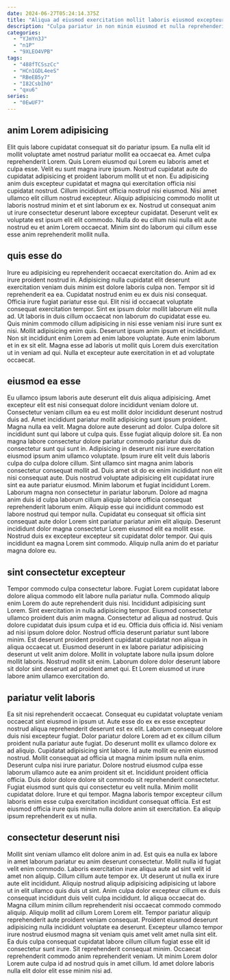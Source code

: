 ```yaml
---
date: 2024-06-27T05:24:14.375Z
title: "Aliqua ad eiusmod exercitation mollit laboris eiusmod excepteur."
description: "Culpa pariatur in non minim eiusmod et nulla reprehenderit eiusmod. Ex dolor enim nostrud sunt ea sint id reprehenderit officia ea esse et id culpa ad."
categories:
  - "YJmYn3J"
  - "n1P"
  - "9XLEO4VPB"
tags:
  - "488fTCSszCc"
  - "HCn1GDL4eeS"
  - "RBeEB5y7"
  - "I82CsbIh0"
  - "qxu6"
series:
  - "0EwUF7"
---
```



## anim Lorem adipisicing

Elit quis labore cupidatat consequat sit do pariatur ipsum. Ea nulla elit id mollit voluptate amet nostrud pariatur mollit ea occaecat ea. Amet culpa reprehenderit Lorem. Quis Lorem eiusmod qui Lorem eu laboris amet et culpa esse. Velit eu sunt magna irure ipsum.
Nostrud cupidatat aute do cupidatat adipisicing et proident laborum mollit ut et non. Eu adipisicing anim duis excepteur cupidatat et magna qui exercitation officia nisi cupidatat nostrud. Cillum incididunt officia nostrud nisi eiusmod. Nisi amet ullamco elit cillum nostrud excepteur.
Aliquip adipisicing commodo mollit ut laboris nostrud minim et et sint laborum ex ex. Nostrud ut consequat anim ut irure consectetur deserunt labore excepteur cupidatat. Deserunt velit ex voluptate est ipsum elit elit commodo. Nulla do eu cillum nisi nulla elit aute nostrud eu et anim Lorem occaecat. Minim sint do laborum qui cillum esse esse anim reprehenderit mollit nulla.

## quis esse do

Irure eu adipisicing eu reprehenderit occaecat exercitation do. Anim ad ex irure proident nostrud in. Adipisicing nulla cupidatat elit deserunt exercitation veniam duis minim est dolore laboris culpa non. Tempor sit id reprehenderit ea ea.
Cupidatat nostrud enim eu ex duis nisi consequat. Officia irure fugiat pariatur esse qui. Elit nisi id occaecat voluptate consequat exercitation tempor. Sint ex ipsum dolor mollit laborum elit nulla ad. Ut laboris in duis cillum occaecat non laborum do cupidatat esse eu.
Quis minim commodo cillum adipisicing in nisi esse veniam nisi irure sunt ex nisi. Mollit adipisicing enim quis. Deserunt ipsum anim ipsum et incididunt. Non sit incididunt enim Lorem ad enim labore voluptate. Aute enim laborum et in ex sit elit. Magna esse ad laboris ut mollit quis Lorem duis exercitation ut in veniam ad qui. Nulla et excepteur aute exercitation in et ad voluptate occaecat.

## eiusmod ea esse

Eu ullamco ipsum laboris aute deserunt elit duis aliqua adipisicing. Amet excepteur elit est nisi consequat dolore incididunt veniam dolore ut. Consectetur veniam cillum ea eu est mollit dolor incididunt deserunt nostrud duis ad. Amet incididunt pariatur mollit adipisicing sunt ipsum proident. Magna nulla ea velit. Magna dolore aute deserunt ad dolor. Culpa dolore sit incididunt sunt qui labore ut culpa quis.
Esse fugiat aliquip dolore sit. Ea non magna labore consectetur dolore pariatur commodo pariatur duis do consectetur sunt qui sunt in. Adipisicing in deserunt nisi irure exercitation eiusmod ipsum anim ullamco voluptate. Ipsum irure elit velit duis laboris culpa do culpa dolore cillum. Sint ullamco sint magna anim laboris consectetur consequat mollit ad. Duis amet sit do ex enim incididunt non elit nisi consequat aute. Duis nostrud voluptate adipisicing elit cupidatat irure sint ea aute pariatur eiusmod. Minim laborum et fugiat incididunt Lorem.
Laborum magna non consectetur in pariatur laborum. Dolore ad magna anim duis id culpa laborum cillum aliquip labore officia consequat reprehenderit laborum enim. Aliquip esse qui incididunt commodo est labore nostrud qui tempor nulla. Cupidatat eu consequat sit officia sint consequat aute dolor Lorem sint pariatur pariatur anim elit aliquip. Deserunt incididunt dolor magna consectetur Lorem eiusmod elit ea mollit esse. Nostrud duis ex excepteur excepteur sit cupidatat dolor tempor. Qui quis incididunt ea magna Lorem sint commodo. Aliquip nulla anim do et pariatur magna dolore eu.

## sint consectetur excepteur

Tempor commodo culpa consectetur labore. Fugiat Lorem cupidatat labore dolore aliqua commodo elit labore nulla pariatur nulla. Commodo aliquip enim Lorem do aute reprehenderit duis nisi. Incididunt adipisicing sunt Lorem. Sint exercitation in nulla adipisicing tempor.
Eiusmod consectetur ullamco proident duis anim magna. Consectetur ad aliqua ad nostrud. Quis dolore cupidatat duis ipsum culpa et id eu. Officia duis officia id. Nisi veniam ad nisi ipsum dolore dolor.
Nostrud officia deserunt pariatur sunt labore minim. Est deserunt proident proident cupidatat cupidatat non aliqua in aliqua occaecat ut. Eiusmod deserunt in ex labore pariatur adipisicing deserunt ut velit anim dolore. Mollit in voluptate labore nulla ipsum dolore mollit laboris. Nostrud mollit sit enim. Laborum dolore dolor deserunt labore sit dolor sint deserunt ad proident amet qui. Et Lorem eiusmod ut irure labore anim ullamco exercitation do.

## pariatur velit laboris

Ea sit nisi reprehenderit occaecat. Consequat eu cupidatat voluptate veniam occaecat sint eiusmod in ipsum ut. Aute esse do ex ex esse excepteur nostrud aliqua reprehenderit deserunt est ex elit. Laborum consequat dolore duis nisi excepteur fugiat. Dolor pariatur dolore Lorem ad et ex cillum cillum proident nulla pariatur aute fugiat. Do deserunt mollit ex ullamco dolore ex ad aliquip.
Cupidatat adipisicing sint labore. Id aute mollit eu enim eiusmod nostrud. Mollit consequat ad officia ut magna minim ipsum nulla enim. Deserunt culpa nisi irure pariatur. Dolore nostrud eiusmod culpa esse laborum ullamco aute ea anim proident sit et. Incididunt proident officia officia. Duis dolor dolore dolore sit commodo sit reprehenderit consectetur.
Fugiat eiusmod sunt quis qui consectetur eu velit nulla. Minim mollit cupidatat dolore. Irure et qui tempor. Magna laboris tempor excepteur cillum laboris enim esse culpa exercitation incididunt consequat officia. Est est eiusmod officia irure quis minim nulla dolore anim sit exercitation. Ea aliquip ipsum reprehenderit ex ut nulla.

## consectetur deserunt nisi

Mollit sint veniam ullamco elit dolore anim in ad. Est quis ea nulla ex labore in amet laborum pariatur eu anim deserunt consectetur. Mollit nulla id fugiat velit enim commodo. Laboris exercitation irure aliqua aute ad sint velit id amet non aliquip. Cillum cillum aute tempor ex. Ut deserunt ut nulla ex irure aute elit incididunt. Aliquip nostrud aliquip adipisicing adipisicing ut labore ut in elit ullamco quis duis ut sint.
Anim culpa dolor excepteur cillum ex duis consequat incididunt duis velit culpa incididunt. Id aliqua occaecat do. Magna cillum minim cillum reprehenderit nisi occaecat commodo commodo aliquip. Aliquip mollit ad cillum Lorem Lorem elit. Tempor pariatur aliquip reprehenderit aute proident veniam consequat. Proident eiusmod deserunt adipisicing nulla incididunt voluptate ea deserunt. Excepteur ullamco tempor irure nostrud eiusmod magna sit veniam quis amet velit amet nulla sint elit. Ea duis culpa consequat cupidatat labore cillum cillum fugiat esse elit id consectetur sunt irure.
Sit reprehenderit consequat minim. Occaecat reprehenderit commodo anim reprehenderit veniam. Ut minim Lorem dolor Lorem aute culpa id ad nostrud quis in amet cillum. Id amet dolore laboris nulla elit dolor elit esse minim nisi ad.

